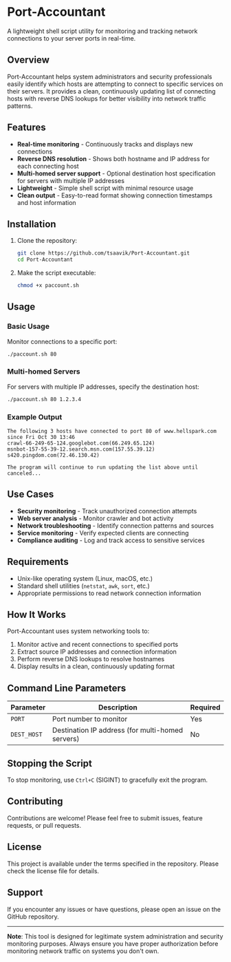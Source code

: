 # Port-Accountant

A lightweight shell script utility for monitoring and tracking network connections to your server ports in real-time.

## Overview

Port-Accountant helps system administrators and security professionals easily identify which hosts are attempting to connect to specific services on their servers. It provides a clean, continuously updating list of connecting hosts with reverse DNS lookups for better visibility into network traffic patterns.

## Features

- **Real-time monitoring** - Continuously tracks and displays new connections
- **Reverse DNS resolution** - Shows both hostname and IP address for each connecting host
- **Multi-homed server support** - Optional destination host specification for servers with multiple IP addresses
- **Lightweight** - Simple shell script with minimal resource usage
- **Clean output** - Easy-to-read format showing connection timestamps and host information

## Installation

1. Clone the repository:
   ```bash
   git clone https://github.com/tsaavik/Port-Accountant.git
   cd Port-Accountant
   ```

2. Make the script executable:
   ```bash
   chmod +x paccount.sh
   ```

## Usage

### Basic Usage

Monitor connections to a specific port:
```bash
./paccount.sh 80
```

### Multi-homed Servers

For servers with multiple IP addresses, specify the destination host:
```bash
./paccount.sh 80 1.2.3.4
```

### Example Output

```
The following 3 hosts have connected to port 80 of www.hellspark.com since Fri Oct 30 13:46
crawl-66-249-65-124.googlebot.com(66.249.65.124)
msnbot-157-55-39-12.search.msn.com(157.55.39.12)
s420.pingdom.com(72.46.130.42)

The program will continue to run updating the list above until canceled...
```

## Use Cases

- **Security monitoring** - Track unauthorized connection attempts
- **Web server analysis** - Monitor crawler and bot activity
- **Network troubleshooting** - Identify connection patterns and sources
- **Service monitoring** - Verify expected clients are connecting
- **Compliance auditing** - Log and track access to sensitive services

## Requirements

- Unix-like operating system (Linux, macOS, etc.)
- Standard shell utilities (`netstat`, `awk`, `sort`, etc.)
- Appropriate permissions to read network connection information

## How It Works

Port-Accountant uses system networking tools to:
1. Monitor active and recent connections to specified ports
2. Extract source IP addresses and connection information
3. Perform reverse DNS lookups to resolve hostnames
4. Display results in a clean, continuously updating format

## Command Line Parameters

| Parameter | Description | Required |
|-----------|-------------|----------|
| `PORT` | Port number to monitor | Yes |
| `DEST_HOST` | Destination IP address (for multi-homed servers) | No |

## Stopping the Script

To stop monitoring, use `Ctrl+C` (SIGINT) to gracefully exit the program.

## Contributing

Contributions are welcome! Please feel free to submit issues, feature requests, or pull requests.

## License

This project is available under the terms specified in the repository. Please check the license file for details.

## Support

If you encounter any issues or have questions, please open an issue on the GitHub repository.

---

**Note**: This tool is designed for legitimate system administration and security monitoring purposes. Always ensure you have proper authorization before monitoring network traffic on systems you don't own.